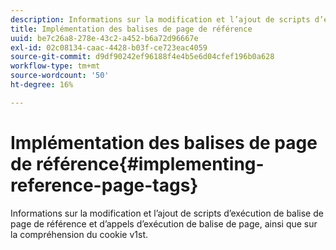 ```yaml
---
description: Informations sur la modification et l’ajout de scripts d’exécution de balise de page de référence et d’appels d’exécution de balise de page, ainsi que sur la compréhension du cookie v1st.
title: Implémentation des balises de page de référence
uuid: be7c26a8-278e-43c2-a452-b6a72d96667e
exl-id: 02c08134-caac-4428-b03f-ce723eac4059
source-git-commit: d9df90242ef96188f4e4b5e6d04cfef196b0a628
workflow-type: tm+mt
source-wordcount: '50'
ht-degree: 16%

---
```


# Implémentation des balises de page de référence{#implementing-reference-page-tags}

Informations sur la modification et l’ajout de scripts d’exécution de balise de page de référence et d’appels d’exécution de balise de page, ainsi que sur la compréhension du cookie v1st.

